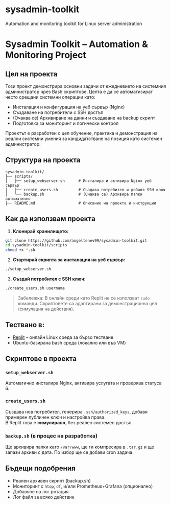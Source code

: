 # sysadmin-toolkit
Automation and monitoring toolkit for Linux server administration

 #  Sysadmin Toolkit – Automation & Monitoring Project

##  Цел на проекта

Този проект демонстрира основни задачи от ежедневието на системния администратор чрез Bash скриптове. Целта е да се автоматизират често срещани системни операции като:
- Инсталация и конфигурация на уеб сървър (Nginx)
- Създаване на потребители с SSH достъп
- (Очаква се) Архивиране на данни и създаване на backup скрипт
- Подготовка за мониторинг и логически контрол

Проектът е разработен с цел обучение, практика и демонстрация на реални системни умения за кандидатстване на позиция като системен администратор.

##  Структура на проекта

```
sysadmin-toolkit/
├── scripts/
│   ├── setup_webserver.sh      # Инсталира и активира Nginx уеб сървър
│   ├── create_users.sh         # Създава потребител и добавя SSH ключ
│   └── backup.sh               # (Очаква се) Архивира папки автоматично
├── README.md                   # Описание на проекта и инструкции
```

##  Как да използвам проектa

1. **Клонирай хранилището:**

```bash
git clone https://github.com/angeltenev99/sysadmin-toolkit.git
cd sysadmin-toolkit/scripts
chmod +x *.sh
```

2. **Стартирай скрипта за инсталация на уеб сървър:**

```bash
./setup_webserver.sh
```

3. **Създай потребител с SSH ключ:**

```bash
./create_users.sh username
```

>  Забележка: В онлайн среди като Replit не се използват `sudo` команди. Скриптовете са адаптирани за демонстрационна цел (симулация на действия).

##  Тествано в:

-  [Replit](https://replit.com/) – онлайн Linux среда за бързо тестване
-  Ubuntu-базирана bash среда (локално или във VM)

##  Скриптове в проекта

###  `setup_webserver.sh`
Автоматично инсталира Nginx, активира услугата и проверява статуса ѝ.

###  `create_users.sh`
Създава нов потребител, генерира `.ssh/authorized_keys`, добавя примерен публичен ключ и настройва права.  
В Replit това е **симулирано**, без реален системен достъп.

###  `backup.sh` (в процес на разработка)
Ще архивира папки като `/var/www`, ще ги компресира в `.tar.gz` и ще запази архиви с дата. По избор ще се добави cron задача.

##  Бъдещи подобрения

-  Реален архивен скрипт (backup.sh)
-  Мониторинг с `htop`, `df`, и/или Prometheus+Grafana (опционално)
-  Добавяне на лог ротация
-  Лог файл за всяко действие




